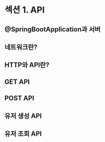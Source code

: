 # 섹션 1. API

## @SpringBootApplication과 서버

## 네트워크란?

## HTTP와 API란?

## GET API

## POST API

## 유저 생성 API

## 유저 조회 API
